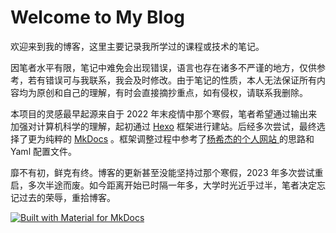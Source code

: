# Welcome to My Blog

欢迎来到我的博客，这里主要记录我所学过的课程或技术的笔记。

因笔者水平有限，笔记中难免会出现错误，语言也存在诸多不严谨的地方，仅供参考，若有错误可与我联系，我会及时修改。由于笔记的性质，本人无法保证所有内容均为原创和自己的理解，有时会直接摘抄重点，如有侵权，请联系我删除。

本项目的灵感最早起源来自于 2022 年末疫情中那个寒假，笔者希望通过输出来加强对计算机科学的理解，起初通过 [Hexo](https://hexo.io/zh-cn/) 框架进行建站。后经多次尝试，最终选择了更为纯粹的 [MkDocs](https://www.mkdocs.org/) 。框架调整过程中参考了[杨希杰的个人网站 ](https://yang-xijie.github.io/)的思路和 Yaml 配置文件。

靡不有初，鲜克有终。博客的更新甚至没能坚持过那个寒假，2023 年多次尝试重启，多次半途而废。如今距离开始已时隔一年多，大学时光近乎过半，笔者决定忘记过去的荣辱，重拾博客。



[![Built with Material for MkDocs](https://img.shields.io/badge/Material_for_MkDocs-526CFE?style=for-the-badge&logo=MaterialForMkDocs&logoColor=white)](https://squidfunk.github.io/mkdocs-material/) 

